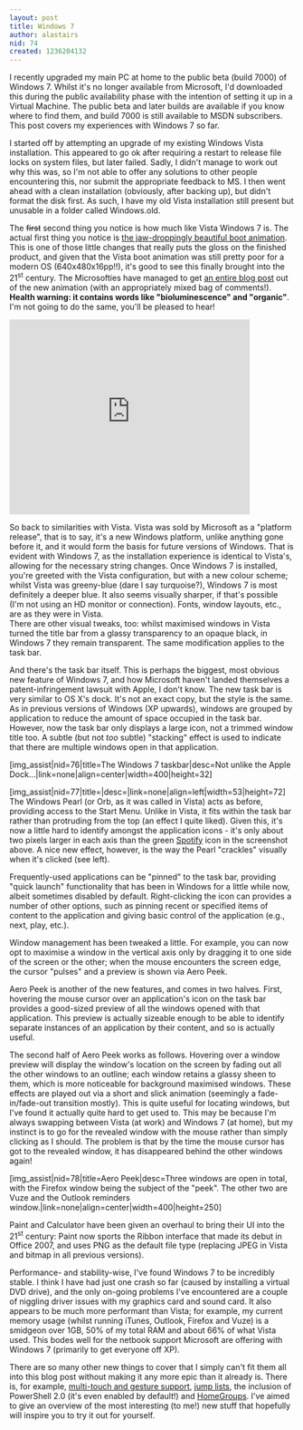 ```yaml
---
layout: post
title: Windows 7
author: alastairs
nid: 74
created: 1236204132
---
```

I recently upgraded my main PC at home to the public beta (build 7000) of Windows 7.  Whilst it's no longer available from Microsoft, I'd downloaded this during the public availability phase with the intention of setting it up in a Virtual Machine.  The public beta and later builds are available if you know where to find them, and build 7000 is still available to MSDN subscribers.  This post covers my experiences with Windows 7 so far.
<!--break-->
I started off by attempting an upgrade of my existing Windows Vista installation.  This appeared to go ok after requiring a restart to release file locks on system files, but later failed.  Sadly, I didn't manage to work out why this was, so I'm not able to offer any solutions to other people encountering this, nor submit the appropriate feedback to MS.  I then went ahead with a clean installation (obviously, after backing up), but didn't format the disk first.  As such, I have my old Vista installation still present but unusable in a folder called Windows.old.  

The <span style="text-decoration: line-through">first</span> second thing you notice is how much like Vista Windows 7 is.  The actual first thing you notice is <a href="http://www.youtube.com/watch?v=2m1OeK7ZJIs" title="YouTube - Extracted Windows 7 Beta Boot Animation From Build 7000">the jaw-droppingly beautiful boot animation</a>.  This is one of those little changes that really puts the gloss on the finished product, and given that the Vista boot animation was still pretty poor for a modern OS (640x480x16pp!!), it's good to see this finally brought into the 21<sup>st</sup> century.  The Microsofties have managed to get <a href="http://blogs.msdn.com/e7/archive/2009/02/18/engineering-the-windows-7-boot-animation.aspx" title="Engineering Windows 7 : Engineering the Windows 7 Boot Animation">an entire blog post</a> out of the new animation (with an appropriately mixed bag of comments!).  <strong>Health warning: it contains words like "bioluminescence" and "organic"</strong>.  I'm not going to do the same, you'll be pleased to hear!

<object width="400" height="324" style="text-align: center"><param name="movie" value="http://www.youtube-nocookie.com/v/2m1OeK7ZJIs&hl=en&fs=1&rel=0"></param><param name="allowFullScreen" value="true"></param><param name="allowscriptaccess" value="always"></param><embed src="http://www.youtube-nocookie.com/v/2m1OeK7ZJIs&hl=en&fs=1&rel=0" type="application/x-shockwave-flash" allowscriptaccess="always" allowfullscreen="true" width="425" height="344" style="text-align: center"></embed></object>

So back to similarities with Vista.  Vista was sold by Microsoft as a "platform release", that is to say, it's a new Windows platform, unlike anything gone before it, and it would form the basis for future versions of Windows.  That is evident with Windows 7, as the installation experience is identical to Vista's, allowing for the necessary string changes.  Once Windows 7 is installed, you're greeted with the Vista configuration, but with a new colour scheme; whilst Vista was greeny-blue (dare I say turquoise?), Windows 7 is most definitely a deeper blue.  It also seems visually sharper, if that's possible (I'm not using an HD monitor or connection).  Fonts, window layouts, etc., are as they were in Vista.  
There are other visual tweaks, too: whilst maximised windows in Vista turned the title bar from a glassy transparency to an opaque black, in Windows 7 they remain transparent.  The same modification applies to the task bar.  

And there's the task bar itself.  This is perhaps the biggest, most obvious new feature of Windows 7, and how Microsoft haven't landed themselves a patent-infringement lawsuit with Apple, I don't know.  The new task bar is very similar to OS X's dock.  It's not an exact copy, but the style is the same.  As in previous versions of Windows (XP upwards), windows are grouped by application to reduce the amount of space occupied in the task bar.  However, now the task bar only displays a large icon, not a trimmed window title too.  A subtle (but not <em>too</em> subtle) "stacking" effect is used to indicate that there are multiple windows open in that application.  

[img_assist|nid=76|title=The Windows 7 taskbar|desc=Not unlike the Apple Dock...|link=none|align=center|width=400|height=32]

[img_assist|nid=77|title=|desc=|link=none|align=left|width=53|height=72]  The Windows Pearl (or Orb, as it was called in Vista) acts as before, providing access to the Start Menu.  Unlike in Vista, it fits within the task bar rather than protruding from the top (an effect I quite liked).  Given this, it's now a little hard to identify amongst the application icons - it's only about two pixels larger in each axis than the green <a href="http://www.spotify.com" title="Spotify Music Streaming Service">Spotify</a> icon in the screenshot above.  A nice new effect, however, is the way the Pearl "crackles" visually when it's clicked (see left).  

Frequently-used applications can be "pinned" to the task bar, providing "quick launch" functionality that has been in Windows for a little while now, albeit sometimes disabled by default.  Right-clicking the icon can provides a number of other options, such as pinning recent or specified items of content to the application and giving basic control of the application (e.g., next, play, etc.).  

Window management has been tweaked a little.  For example, you can now opt to maximise a window in the vertical axis only by dragging it to one side of the screen or the other; when the mouse encounters the screen edge, the cursor "pulses" and a preview is shown via Aero Peek.  

Aero Peek is another of the new features, and comes in two halves.  First, hovering the mouse cursor over an application's icon on the task bar provides a good-sized preview of all the windows opened with that application.  This preview is actually sizeable enough to be able to identify separate instances of an application by their content, and so is actually useful.  

The second half of Aero Peek works as follows.  Hovering over a window preview will display the window's location on the screen by fading out all the other windows to an outline; each window retains a glassy sheen to them, which is more noticeable for background maximised windows.  These effects are played out via a short and slick animation (seemingly a fade-in/fade-out transition mostly).  This is quite useful for locating windows, but I've found it actually quite hard to get used to.  This may be because I'm always swapping between Vista (at work) and Windows 7 (at home), but my instinct is to go for the revealed window with the mouse rather than simply clicking as I should.  The problem is that by the time the mouse cursor has got to the revealed window, it has disappeared behind the other windows again!

[img_assist|nid=78|title=Aero Peek|desc=Three windows are open in total, with the Firefox window being the subject of the "peek".  The other two are Vuze and the Outlook reminders window.|link=none|align=center|width=400|height=250]

Paint and Calculator have been given an overhaul to bring their UI into the 21<sup>st</sup> century: Paint now sports the Ribbon interface that made its debut in Office 2007, and uses PNG as the default file type (replacing JPEG in Vista and bitmap in all previous versions).  

Performance- and stability-wise, I've found Windows 7 to be incredibly stable.  I think I have had just one crash so far (caused by installing a virtual DVD drive), and the only on-going problems I've encountered are a couple of niggling driver issues with my graphics card and sound card.  It also appears to be much more performant than Vista; for example, my current memory usage (whilst running iTunes, Outlook, Firefox and Vuze) is a smidgeon over 1GB, 50% of my total RAM and about 66% of what Vista used.  This bodes well for the netbook support Microsoft are offering with Windows 7 (primarily to get everyone off XP).

There are so many other new things to cover that I simply can't fit them all into this blog post without making it any more epic than it already is.  There is, for example, <a href="http://www.google.com/search?q=windows+7+multi-touch" title="Google search results for &quot;Windows 7 Multi-Touch&quot;">multi-touch and gesture support</a>, <a href="http://www.google.com/search?q=windows+7+jump+lists" title="Google search results for &quot;Windows 7 Jump Lists">jump lists</a>, the inclusion of PowerShell 2.0 (it's even enabled by default!) and <a href="http://www.google.com/search?q=windows+7+homegroup" title="Google search results for &quot;Windows 7 HomeGroup&quot;">HomeGroups</a>.  I've aimed to give an overview of the most interesting (to me!) new stuff that hopefully will inspire you to try it out for yourself.
